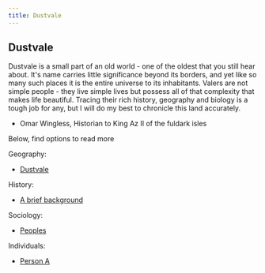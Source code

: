 ```yaml
---
title: Dustvale
---
```


## Dustvale

Dustvale is a small part of an old world - one of the oldest that you still hear about. It's name carries little significance beyond its borders, and yet like so many such places it is the entire universe to its inhabitants. Valers are not simple people - they live simple lives but possess all of that complexity that makes life beautiful. Tracing their rich history, geography and biology is a tough job for any, but I will do my best to chronicle this land accurately.

- Omar Wingless, Historian to King Az II of the fuldark isles

Below, find options to read more

Geography:
* [Dustvale](./places/dustvale)

History:
* [A brief background](./history/background)

Sociology:
* [Peoples](./sociology/peoples)

Individuals:
* [Person A](./characters/person_a)